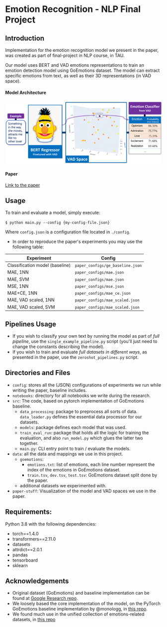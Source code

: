 # Emotion Recognition - NLP Final Project

## Introduction
Implementation for the emotion recognition model we present in the paper, was created as part of final-project in NLP course, in TAU.

Our model uses BERT and VAD emotions representations to train an emotion detection model using GoEmotions dataset. 
The model can extract specific emotions from text, as well as their 3D representations (in VAD space). 


#### Model Architecture
<img src="./paper-stuff/model_pipeline.png" width="600"/>

#### Paper 
[Link to the paper](https://github.com/matanbt/emotion-recognition-nlp-project/blob/master/paper-stuff/paper.pdf)

## Usage

To train and evaluate a model, simply execute:

 `$ python main.py --config {my-config-file.json}`

Where `config.json` is a configuration file located in `./config`.

- In order to reproduce the paper's experiments you may use the following table:

| Experiment      | Config                   |
| -----------     | -----------              |
| Classification model (baseline)             | `paper_configs/ge_baseline.json`   |
| MAE, 1NN             | `paper_configs/mae.json`   |
| MAE, SVM        | `paper_configs/mae.json`  |
| MSE, 1NN             | `paper_configs/mse.json`        |
| MAE+CE, 1NN           | `paper_configs/mae_ce.json`     
| MAE, VAD scaled, 1NN       | `paper_configs/mae_scaled.json` 
| MAE, VAD scaled, SVM           | `paper_configs/mae_scaled.json`    

## Pipelines Usage

- If you wish to classify your own text by running the model as part of *full pipeline*, use the `single_example_pipeline.py` script 
  (you'll just need to change the constants describing the model).
- If you wish to train and evaluate *full datasets in different ways*, as presented in the paper, use the `zeroshot_pipelines.py` script.

## Directories and Files
- `config`: stores all the (JSON) configurations of experiments we run while writing the paper, baseline includes.
- `notebooks`: directory for all notebooks we write during the research.
- `src`: The code, based on pytorch implementation of GoEmotions baseline.
  - `data_processing`: package to preprocess all sorts of data. `data_loader.py` defines the essential data processor for our datasets.
  - `models`: package defines each model that was used.
  - `train_eval_run`: package that holds all the logic for training the evaluation, and also `run_model.py` which glues the latter two together.
  - `main.py`: CLI entry point to train / evaluate the models. 
- `data`: all the data and mappings we use in this project.
  - `goemotions`: 
    - `emotions.txt`: list of emotions, each line number represent the index of the emotions in GoEmotions dataset.
    - `train.tsv`, `dev.tsv`, `test.tsv`: GoEmotions dataset split done by the paper. 
  - additional datasets we experimented with.
- `paper-stuff`: Visualization of the model and VAD spaces we use in the paper.

## Requirements:

Python 3.8 with the following dependencies:
- torch==1.4.0
- transformers==2.11.0
- datasets
- attrdict==2.0.1
- pandas
- tensorboard
- sklearn

## Acknowledgements
- Original dataset (GoEmotions) and baseline implementation can be found at [Google Research repo](https://github.com/google-research/google-research/tree/master/goemotions).
- We loosely based the core implementation of the model, on the PyTorch GoEmotions baseline implementation by @monologg, in [this repo](https://github.com/monologg/GoEmotions-pytorch).
- We found much use in the unified collection of emotions-related datasets, in [this repo](https://github.com/sarnthil/unify-emotion-datasets)
